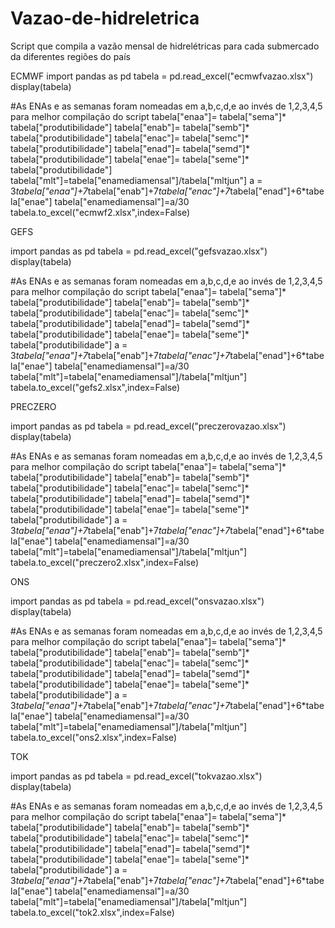 # Vazao-de-hidreletrica
Script que compila a vazão mensal de hidrelétricas para cada submercado  da diferentes regiões do país

ECMWF
import pandas as pd
tabela = pd.read_excel("ecmwfvazao.xlsx")
display(tabela)

#As ENAs e as semanas foram nomeadas em a,b,c,d,e ao invés de 1,2,3,4,5 para melhor compilação do script
tabela["enaa"]= tabela["sema"]* tabela["produtibilidade"]
tabela["enab"]= tabela["semb"]* tabela["produtibilidade"]
tabela["enac"]= tabela["semc"]* tabela["produtibilidade"]
tabela["enad"]= tabela["semd"]* tabela["produtibilidade"]
tabela["enae"]= tabela["seme"]* tabela["produtibilidade"]
tabela["mlt"]=tabela["enamediamensal"]/tabela["mltjun"]
a = 3*tabela["enaa"]+7*tabela["enab"]+7*tabela["enac"]+7*tabela["enad"]+6*tabela["enae"]
tabela["enamediamensal"]=a/30
tabela.to_excel("ecmwf2.xlsx",index=False)

GEFS


import pandas as pd
tabela = pd.read_excel("gefsvazao.xlsx")
display(tabela)

#As ENAs e as semanas foram nomeadas em a,b,c,d,e ao invés de 1,2,3,4,5 para melhor compilação do script
tabela["enaa"]= tabela["sema"]* tabela["produtibilidade"]
tabela["enab"]= tabela["semb"]* tabela["produtibilidade"]
tabela["enac"]= tabela["semc"]* tabela["produtibilidade"]
tabela["enad"]= tabela["semd"]* tabela["produtibilidade"]
tabela["enae"]= tabela["seme"]* tabela["produtibilidade"]
a = 3*tabela["enaa"]+7*tabela["enab"]+7*tabela["enac"]+7*tabela["enad"]+6*tabela["enae"]
tabela["enamediamensal"]=a/30
tabela["mlt"]=tabela["enamediamensal"]/tabela["mltjun"]
tabela.to_excel("gefs2.xlsx",index=False)


PRECZERO

import pandas as pd
tabela = pd.read_excel("preczerovazao.xlsx")
display(tabela)


#As ENAs e as semanas foram nomeadas em a,b,c,d,e ao invés de 1,2,3,4,5 para melhor compilação do script
tabela["enaa"]= tabela["sema"]* tabela["produtibilidade"]
tabela["enab"]= tabela["semb"]* tabela["produtibilidade"]
tabela["enac"]= tabela["semc"]* tabela["produtibilidade"]
tabela["enad"]= tabela["semd"]* tabela["produtibilidade"]
tabela["enae"]= tabela["seme"]* tabela["produtibilidade"]
a = 3*tabela["enaa"]+7*tabela["enab"]+7*tabela["enac"]+7*tabela["enad"]+6*tabela["enae"]
tabela["enamediamensal"]=a/30
tabela["mlt"]=tabela["enamediamensal"]/tabela["mltjun"]
tabela.to_excel("preczero2.xlsx",index=False)

ONS

import pandas as pd
tabela = pd.read_excel("onsvazao.xlsx")
display(tabela)

#As ENAs e as semanas foram nomeadas em a,b,c,d,e ao invés de 1,2,3,4,5 para melhor compilação do script
tabela["enaa"]= tabela["sema"]* tabela["produtibilidade"]
tabela["enab"]= tabela["semb"]* tabela["produtibilidade"]
tabela["enac"]= tabela["semc"]* tabela["produtibilidade"]
tabela["enad"]= tabela["semd"]* tabela["produtibilidade"]
tabela["enae"]= tabela["seme"]* tabela["produtibilidade"]
a = 3*tabela["enaa"]+7*tabela["enab"]+7*tabela["enac"]+7*tabela["enad"]+6*tabela["enae"]
tabela["enamediamensal"]=a/30
tabela["mlt"]=tabela["enamediamensal"]/tabela["mltjun"]
tabela.to_excel("ons2.xlsx",index=False)

TOK

import pandas as pd
tabela = pd.read_excel("tokvazao.xlsx")
display(tabela)


#As ENAs e as semanas foram nomeadas em a,b,c,d,e ao invés de 1,2,3,4,5 para melhor compilação do script
tabela["enaa"]= tabela["sema"]* tabela["produtibilidade"]
tabela["enab"]= tabela["semb"]* tabela["produtibilidade"]
tabela["enac"]= tabela["semc"]* tabela["produtibilidade"]
tabela["enad"]= tabela["semd"]* tabela["produtibilidade"]
tabela["enae"]= tabela["seme"]* tabela["produtibilidade"]
a = 3*tabela["enaa"]+7*tabela["enab"]+7*tabela["enac"]+7*tabela["enad"]+6*tabela["enae"]
tabela["enamediamensal"]=a/30
tabela["mlt"]=tabela["enamediamensal"]/tabela["mltjun"]
tabela.to_excel("tok2.xlsx",index=False)
